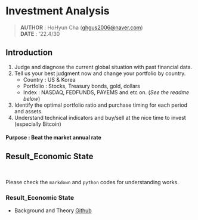 # Investment Analysis

> **AUTHOR** : HoHyun Cha (ghgus2006@naver.com)  
> **DATE** : '22.4/30

## Introduction

1. Judge and diagnose the current global situation with past financial data.
2. Tell us your best judgment now and change your portfolio by country.
     - Country : US & Korea
     - Portfolio : Stocks, Treasury bonds, gold, dollars
     - Index : NASDAQ, FEDFUNDS, PAYEMS and etc on. (_See the readme below_)
3. Identify the optimal portfolio ratio and purchase timing for each period and assets.
4. Understand technical indicators and buy/sell at the nice time to invest (especially Bitcoin)

#### **Purpose** : Beat the market annual rate

<!-- - The readme `md` is [here](./Summary_study_Neural_Net.md). -->

<!-- - Data Generator Python file is [here](data_generator.py) -->

<!-- - Theory Pyhton Code of Neural-Network is [[here_1 node]](./SingleLayer_1node.py) and [[here_2 node]](twolayer_2node.py) -->

## Result_Economic State

<br>

<!-- ![image](./twolayer_2node_result_learnrate_0.02.png) -->

Please check the `markdown` and `python` codes for understanding works.

### Result_Economic State

- Background and Theory [Github](https://github.com/SungwookLE/ReND_Car_TensorLab_with_NeuralNet)
